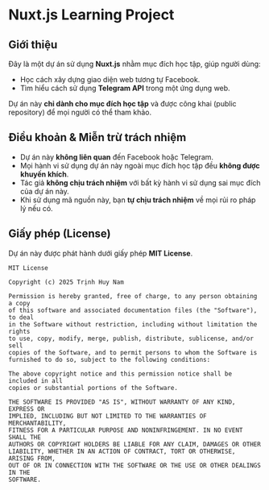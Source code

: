# Nuxt.js Learning Project

## Giới thiệu
Đây là một dự án sử dụng **Nuxt.js** nhằm mục đích học tập, giúp người dùng:
- Học cách xây dựng giao diện web tương tự Facebook.
- Tìm hiểu cách sử dụng **Telegram API** trong một ứng dụng web.

Dự án này **chỉ dành cho mục đích học tập** và được công khai (public repository) để mọi người có thể tham khảo.

## Điều khoản & Miễn trừ trách nhiệm

- Dự án này **không liên quan** đến Facebook hoặc Telegram.
- Mọi hành vi sử dụng dự án này ngoài mục đích học tập đều **không được khuyến khích**.
- Tác giả **không chịu trách nhiệm** với bất kỳ hành vi sử dụng sai mục đích của dự án này.
- Khi sử dụng mã nguồn này, bạn **tự chịu trách nhiệm** về mọi rủi ro pháp lý nếu có.

## Giấy phép (License)
Dự án này được phát hành dưới giấy phép **MIT License**.

```
MIT License

Copyright (c) 2025 Trịnh Huy Nam

Permission is hereby granted, free of charge, to any person obtaining a copy
of this software and associated documentation files (the "Software"), to deal
in the Software without restriction, including without limitation the rights
to use, copy, modify, merge, publish, distribute, sublicense, and/or sell
copies of the Software, and to permit persons to whom the Software is
furnished to do so, subject to the following conditions:

The above copyright notice and this permission notice shall be included in all
copies or substantial portions of the Software.

THE SOFTWARE IS PROVIDED "AS IS", WITHOUT WARRANTY OF ANY KIND, EXPRESS OR
IMPLIED, INCLUDING BUT NOT LIMITED TO THE WARRANTIES OF MERCHANTABILITY,
FITNESS FOR A PARTICULAR PURPOSE AND NONINFRINGEMENT. IN NO EVENT SHALL THE
AUTHORS OR COPYRIGHT HOLDERS BE LIABLE FOR ANY CLAIM, DAMAGES OR OTHER
LIABILITY, WHETHER IN AN ACTION OF CONTRACT, TORT OR OTHERWISE, ARISING FROM,
OUT OF OR IN CONNECTION WITH THE SOFTWARE OR THE USE OR OTHER DEALINGS IN THE
SOFTWARE.
```

